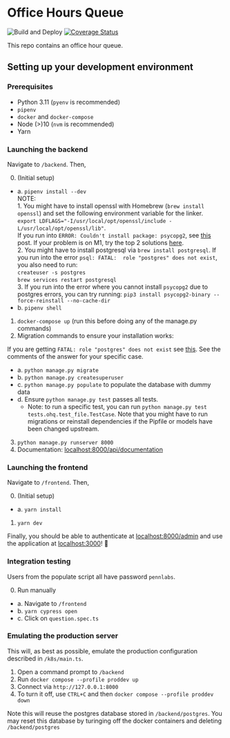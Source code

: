 # Office Hours Queue

![Build and Deploy](https://github.com/pennlabs/office-hours-queue/workflows/Build%20and%20Deploy/badge.svg)
[![Coverage Status](https://codecov.io/gh/pennlabs/office-hours-queue/branch/master/graph/badge.svg)](https://codecov.io/gh/pennlabs/office-hours-queue)

This repo contains an office hour queue.

## Setting up your development environment

### Prerequisites
- Python 3.11 (`pyenv` is recommended)
- `pipenv`
- `docker` and `docker-compose`
- Node (>)10 (`nvm` is recommended)
- Yarn 

### Launching the backend 
Navigate to `/backend`. Then,

0. (Initial setup)
  - a. `pipenv install --dev`  
        NOTE: <br />
        1. You might have to install openssl with Homebrew (`brew install openssl`) and set the following environment variable for the linker.  
        `export LDFLAGS="-I/usr/local/opt/openssl/include -L/usr/local/opt/openssl/lib"`.<br />
        If you run into `ERROR: Couldn't install package: psycopg2`, see [this](https://stackoverflow.com/questions/56796426/pipenv-consistently-failing-to-install-pyscopg2/57044429#57044429) post. If your problem is on M1, try the top 2 solutions [here](https://stackoverflow.com/questions/66888087/cannot-install-psycopg2-with-pip3-on-m1-mac). <br />
        2. You might have to install postgresql via `brew install postgresql`. If you run into the error `psql: FATAL:  role "postgres" does not exist`, you also need to run: <br />
        `createuser -s postgres` <br />
        `brew services restart postgresql` <br />
        3. If you run into the error where you cannot install `psycopg2` due to postgres errors, you can try running: `pip3 install psycopg2-binary --force-reinstall --no-cache-dir`
  - b. `pipenv shell`
1. `docker-compose up` (run this before doing any of the manage.py commands)
2. Migration commands to ensure your installation works:

If you are getting `FATAL: role "postgres" does not exist` see [this](https://stackoverflow.com/a/15309551). See the comments of the answer for your specific case.
  - a. `python manage.py migrate`
  - b. `python manage.py createsuperuser`
  - c. `python manage.py populate` to populate the database with dummy data
  - d. Ensure `python manage.py test` passes all tests.
    - Note: to run a specific test, you can run `python manage.py test tests.ohq.test_file.TestCase`. 
  Note that you might have to run migrations or reinstall dependencies if the Pipfile or models have been changed upstream.
  
3. `python manage.py runserver 8000`
4. Documentation: [localhost:8000/api/documentation](http://localhost:8000/api/documentation)

### Launching the frontend 
Navigate to `/frontend`. Then,

0. (Initial setup)
  - a. `yarn install`
1. `yarn dev`

Finally, you should be able to authenticate at [localhost:8000/admin](http://localhost:8000/admin) and use the application at [localhost:3000](http://localhost:3000)! 🎉

### Integration testing
Users from the populate script all have password `pennlabs`.

0. Run manually
  - a. Navigate to `/frontend`
  - b. `yarn cypress open`
  - c. Click on `question.spec.ts`

### Emulating the production server
This will, as best as possible, emulate the production configuration described in `/k8s/main.ts`.

1. Open a command prompt to `/backend`
2. Run `docker compose --profile proddev up`
3. Connect via `http://127.0.0.1:8000`
4. To turn it off, use `CTRL+C` and then `docker compose --profile proddev down`

Note this will reuse the postgres database stored in `/backend/postgres`. You may reset this database by turinging off the docker containers and deleting `/backend/postgres`
